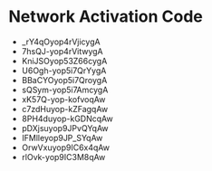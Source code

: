 # Network Activation Code
* _rY4qOyop4rVjicygA
* 7hsQJ-yop4rVitwygA
* KniJSOyop53Z66cygA
* U6Ogh-yop5i7QrYygA
* BBaCYOyop5i7QroygA
* sQSym-yop5i7AmcygA
* xK57Q-yop-kofvoqAw
* c7zdHuyop-kZFagqAw
* 8PH4duyop-kGDNcqAw
* pDXjsuyop9JPvQYqAw
* IFMlleyop9JP_SYqAw
* OrwVxuyop9IC6x4qAw
* rlOvk-yop9IC3M8qAw